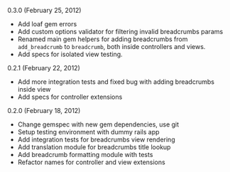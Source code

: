 0.3.0 (February 25, 2012)

* Add loaf gem errors
* Add custom options validator for filtering invalid breadcrumbs params
* Renamed main gem helpers for adding breadcrumbs from `add_breadcrumb` to
  `breadcrumb`, both inside controllers and views.
* Add specs for isolated view testing.

0.2.1 (February 22, 2012)

* Add more integration tests and fixed bug with adding breadcrumbs inside view
* Add specs for controller extensions

0.2.0 (February 18, 2012)

* Change gemspec with new gem dependencies, use git
* Setup testing environment with dummy rails app
* Add integration tests for breadcrumbs view rendering
* Add translation module for breadcrumbs title lookup
* Add breadcrumb formatting module with tests
* Refactor names for controller and view extensions
